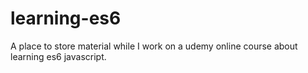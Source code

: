 # learning-es6
A place to store material while I work on a udemy online course about learning es6 javascript. 
